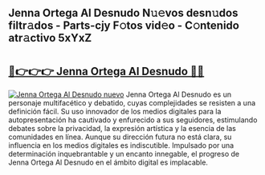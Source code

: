 ## Jenna Ortega Al Desnudo N𝚞𝚎vos desn𝚞dos filtr𝚊dos - Parts-cjy F𝚘tos vid𝚎o - C𝚘ntenido atr𝚊ctivo 5xYxZ

# <h2><a href="http://mb1yxf.tromn.icu/?c=Jenna+Ortega+Al+Desnudo">🔗👉👉👉 Jenna Ortega Al Desnudo 🔗🔗</a></h2>

[![Jenna Ortega Al Desnudo nuevo](https://i.imgur.com/pEAQMta.gif)](http://mb1yxf.tromn.icu/?c=Jenna+Ortega+Al+Desnudo)
Jenna Ortega Al Desnudo es un personaje multifacético y debatido, cuyas complejidades se resisten a una definición fácil.  Su uso innovador de los medios digitales para la autopresentación ha cautivado y enfurecido a sus seguidores, estimulando debates sobre la privacidad, la expresión artística y la esencia de las comunidades en línea. Aunque su dirección futura no está clara, su influencia en los medios digitales es indiscutible. Impulsado por una determinación inquebrantable y un encanto innegable, el progreso de Jenna Ortega Al Desnudo en el ámbito digital es implacable.
